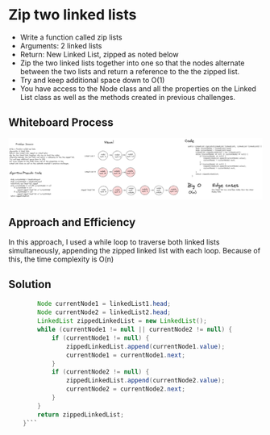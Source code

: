 # Zip two linked lists
- Write a function called zip lists
- Arguments: 2 linked lists
- Return: New Linked List, zipped as noted below
- Zip the two linked lists together into one so that the nodes alternate between the two lists and return a reference to the the zipped list.
- Try and keep additional space down to O(1)
- You have access to the Node class and all the properties on the Linked List class as well as the methods created in previous challenges.

## Whiteboard Process
![image](code-challenge-8.png)

## Approach and Efficiency
In this approach, I used a while loop to traverse both linked lists simultaneously, appending the zipped linked list with each loop. Because of this, the time complexity is O(n)

## Solution
```java public LinkedList zipLists(LinkedList linkedList1, LinkedList linkedList2) {
        Node currentNode1 = linkedList1.head;
        Node currentNode2 = linkedList2.head;
        LinkedList zippedLinkedList = new LinkedList();
        while (currentNode1 != null || currentNode2 != null) {
            if (currentNode1 != null) {
                zippedLinkedList.append(currentNode1.value);
                currentNode1 = currentNode1.next;
            }
            if (currentNode2 != null) {
                zippedLinkedList.append(currentNode2.value);
                currentNode2 = currentNode2.next;
            }
        }
        return zippedLinkedList;
    }```
